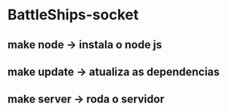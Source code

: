 # BattleShips-socket

## make node -> instala o node js
## make update -> atualiza as dependencias
## make server -> roda o servidor

